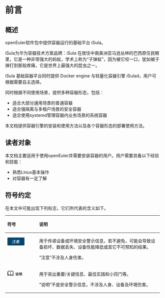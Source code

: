 # 前言<a name="ZH-CN_TOPIC_0183674366"></a>

## 概述<a name="section4537382116410"></a>

openEuler软件包中提供容器运行的基础平台 iSula。

iSula为华为容器技术方案品牌：iSula 在居住中南美洲亚马逊丛林的巴西原住民眼里，它是一种非常强大的蚂蚁，学术上称为“子弹蚁”，因为被它咬一口，犹如被子弹打到那般疼痛，它是世界上最强大的昆虫之一。

iSula 基础容器平台同时提供 Docker engine 与轻量化容器引擎 iSulad，用户可根据需要自主选择。

同时根据不同使用场景，提供多种容器形态，包括：

-   适合大部分通用场景的普通容器
-   适合强隔离与多租户场景的安全容器
-   适合使用systemd管理容器内业务场景的系统容器

本文档提供容器引擎的安装和使用方法以及各个容器形态的部署使用方法。

## 读者对象<a name="section4378592816410"></a>

本文档主要适用于使用openEuler并需要安装容器的用户。用户需要具备以下经验和技能：

-   熟悉Linux基本操作
-   对容器有一定了解

## 符号约定<a name="section133020216410"></a>

在本文中可能出现下列标志，它们所代表的含义如下。

<a name="table2622507016410"></a>
<table><thead align="left"><tr id="row1530720816410"><th class="cellrowborder" valign="top" width="20.580000000000002%" id="mcps1.1.3.1.1"><p id="p6450074116410"><a name="p6450074116410"></a><a name="p6450074116410"></a><strong id="b2136615816410"><a name="b2136615816410"></a><a name="b2136615816410"></a>符号</strong></p>
</th>
<th class="cellrowborder" valign="top" width="79.42%" id="mcps1.1.3.1.2"><p id="p5435366816410"><a name="p5435366816410"></a><a name="p5435366816410"></a><strong id="b5941558116410"><a name="b5941558116410"></a><a name="b5941558116410"></a>说明</strong></p>
</th>
</tr>
</thead>
<tbody><tr id="row5786682116410"><td class="cellrowborder" valign="top" width="20.580000000000002%" headers="mcps1.1.3.1.1 "><p id="p2204984716410"><a name="p2204984716410"></a><a name="p2204984716410"></a><a name="image4504446716410"></a><a name="image4504446716410"></a><span><img class="" id="image4504446716410" height="25.270000000000003" width="55.9265" src="figures/zh-cn_image_0183674371.png"></span></p>
</td>
<td class="cellrowborder" valign="top" width="79.42%" headers="mcps1.1.3.1.2 "><p id="p4388861916410"><a name="p4388861916410"></a><a name="p4388861916410"></a>用于传递设备或环境安全警示信息，若不避免，可能会导致设备损坏、数据丢失、设备性能降低或其它不可预知的结果。</p>
<p id="p1238861916410"><a name="p1238861916410"></a><a name="p1238861916410"></a>“注意”不涉及人身伤害。</p>
</td>
</tr>
<tr id="row2856923116410"><td class="cellrowborder" valign="top" width="20.580000000000002%" headers="mcps1.1.3.1.1 "><p id="p5555360116410"><a name="p5555360116410"></a><a name="p5555360116410"></a><a name="image799324016410"></a><a name="image799324016410"></a><span><img class="" id="image799324016410" height="15.96" width="47.88" src="figures/zh-cn_image_0183674372.png"></span></p>
</td>
<td class="cellrowborder" valign="top" width="79.42%" headers="mcps1.1.3.1.2 "><p id="p4612588116410"><a name="p4612588116410"></a><a name="p4612588116410"></a>用于突出重要/关键信息、最佳实践和小窍门等。</p>
<p id="p1232588116410"><a name="p1232588116410"></a><a name="p1232588116410"></a>“说明”不是安全警示信息，不涉及人身、设备及环境伤害。</p>
</td>
</tr>
</tbody>
</table>

